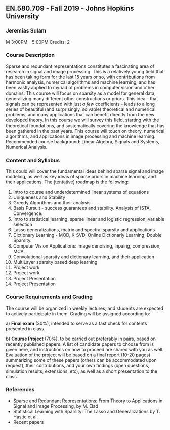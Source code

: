## EN.580.709 - Fall 2019 - Johns Hopkins University
### Jeremias Sulam
M 3:00PM - 5:00PM
Credits:  2


### Course Description 
Sparse and redundant representations constitutes a fascinating area of research in signal and image processing. This is a relatively young field that has been taking form for the last 15 years or so, with contributions from harmonic analysis, numerical algorithms and machine learning, and has been vastly applied to myriad of problems in computer vision and other domains. This course will focus on sparsity as a model for general data, generalizing many different other constructions or priors. This idea - that signals can be represented with just *a few* coefficients - leads to a long series of beautiful (and surprisingly, solvable) theoretical and numerical problems, and many applications that can benefit directly from the new developed theory. In this course we will survey this field, starting with the theoretical foundations, and systematically covering the knowledge that has been gathered in the past years. This course will touch on theory, numerical algorithms, and applications in image processing and machine learning. Recommended course background: Linear Algebra, Signals and Systems, Numerical Analysis.


### Content and Syllabus
This could will cover the fundamental ideas behind sparse signal and image modeling, as well as key ideas of sparse priors in machine learning, and their applications. The (tentative) roadmap is the following:

1. Intro to course and underdetermined linear systems of equations
2. Uniqueness and Stability
3. Greedy Algorithms and their analysis
4. Basis Pursuit - success guarantees and stability. Analysis of ISTA, Convergence.
5. Intro to statistical learning, sparse linear and logistic regression, variable selection
6. Lasso generalizations, matrix and spectral sparsity and applications
7. Dictionary Learning - MOD, K-SVD, Online Dictionarly Learning, Double Sparsity. 
8. Computer Vision Applications: image denoising, inpaing, compression, MCA.
9. Convolutional sparsity and dictionary learning, and their application
10. MultiLayer sparsity based deep learning
11. Project work
12. Project work
13. Project Presentation
14. Project Presentation

### Course Requirements and Grading

The course will be organized in weekly lectures, and students are expected to actively participate in them. Grading will be assigned according to:

a) **Final exam** (30%), intended to serve as a fast check for contents presented in class.

b) **Course Project** (70%), to be carried out preferably in pairs, based on recently published papers. A list of candidate papers to choose from is given here, and instructions on how to proceed are shared with you as well. Evaluation of the project will be based on a final report (10-20 pages) summarizing some of these papers (others can be accommodated upon request), their contributions, and your own findings (open questions, simulation results, extensions, etc), as well as a short presentation to the class.


### References

* Sparse and Redundant Representations: From Theory to Applications in Signal and Image Processing, by M. Elad
* Statistical Learning with Sparsity: The Lasso and Generalizations by T. Hastie et al.
* Recent papers


